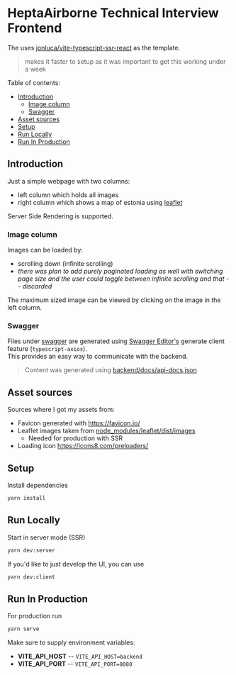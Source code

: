 # HeptaAirborne Technical Interview Frontend <!-- omit in toc -->

The uses [jonluca/vite-typescript-ssr-react](https://github.com/jonluca/vite-typescript-ssr-react) as the template.
> makes it faster to setup as it was important to get this working under a week

Table of contents:

- [Introduction](#introduction)
  - [Image column](#image-column)
  - [Swagger](#swagger)
- [Asset sources](#asset-sources)
- [Setup](#setup)
- [Run Locally](#run-locally)
- [Run In Production](#run-in-production)

## Introduction

Just a simple webpage with two columns:

- left column which holds all images
- right column which shows a map of estonia using [leaflet](https://leafletjs.com/)

Server Side Rendering is supported.

### Image column

Images can be loaded by:

- scrolling down (infinite scrolling)
- _there was plan to add purely paginated loading as well with switching page size and the user could toggle between infinite scrolling and that -- discarded_

The maximum sized image can be viewed by clicking on the image in the left column.

### Swagger

Files under [swagger](./src/swagger/) are generated using [Swagger Editor's](https://editor-next.swagger.io/) generate client feature (`typescript-axios`).\
This provides an easy way to communicate with the backend.
> Content was generated using [backend/docs/api-docs.json](../backend/docs/api-docs.json)

## Asset sources

Sources where I got my assets from:

- Favicon generated with <https://favicon.io/>
- Leaflet images taken from [node_modules/leaflet/dist/images](node_modules/leaflet/dist/images)
  - Needed for production with SSR
- Loading icon <https://icons8.com/preloaders/>

## Setup

Install dependencies

```bash
yarn install
```

## Run Locally

Start in server mode (SSR)

```bash
yarn dev:server
```

If you'd like to just develop the UI, you can use

```bash
yarn dev:client
```

## Run In Production

For production run

```bash
yarn serve
```

Make sure to supply environment variables:

- **VITE_API_HOST** -- `VITE_API_HOST=backend`
- **VITE_API_PORT** -- `VITE_API_PORT=8080`
